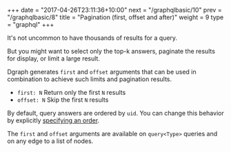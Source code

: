 +++
date = "2017-04-26T23:11:36+10:00"
next = "/graphqlbasic/10"
prev = "/graphqlbasic/8"
title = "Pagination (first, offset and after)"
weight = 9
type = "graphql"
+++

It's not uncommon to have thousands of results for a query.

But you might want to select only the top-k answers, paginate the results for display, or limit a large result.

Dgraph generates `first` and `offset` arguments that can be used in combination to achieve such limits and pagination results.

* `first: N` Return only the first `N` results
* `offset: N` Skip the first `N` results

By default, query answers are ordered by `uid`. You can change this behavior by
explicitly [specifying an order](/graphql/basic/8).

The `first` and `offset` arguments are available on `query<Type>` queries and on any edge to a list of nodes.
